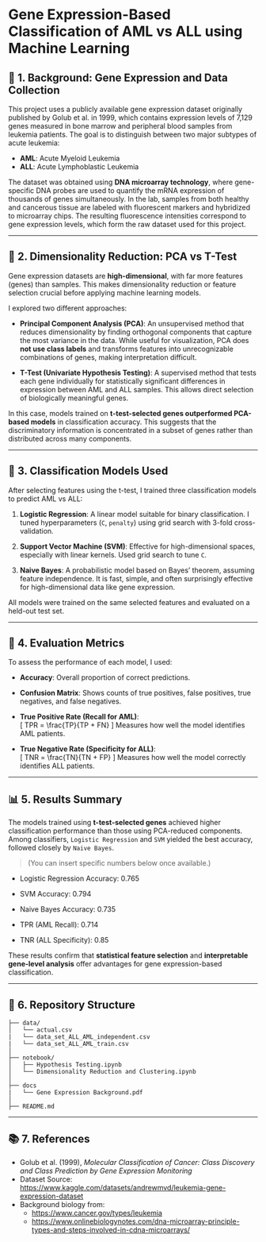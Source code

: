 
# Gene Expression-Based Classification of AML vs ALL using Machine Learning

## 🧬 1. Background: Gene Expression and Data Collection

This project uses a publicly available gene expression dataset originally published by Golub et al. in 1999, which contains expression levels of 7,129 genes measured in bone marrow and peripheral blood samples from leukemia patients. The goal is to distinguish between two major subtypes of acute leukemia:

- **AML**: Acute Myeloid Leukemia  
- **ALL**: Acute Lymphoblastic Leukemia

The dataset was obtained using **DNA microarray technology**, where gene-specific DNA probes are used to quantify the mRNA expression of thousands of genes simultaneously. In the lab, samples from both healthy and cancerous tissue are labeled with fluorescent markers and hybridized to microarray chips. The resulting fluorescence intensities correspond to gene expression levels, which form the raw dataset used for this project.

---

## 🔬 2. Dimensionality Reduction: PCA vs T-Test

Gene expression datasets are **high-dimensional**, with far more features (genes) than samples. This makes dimensionality reduction or feature selection crucial before applying machine learning models.

I explored two different approaches:

- **Principal Component Analysis (PCA)**: An unsupervised method that reduces dimensionality by finding orthogonal components that capture the most variance in the data. While useful for visualization, PCA does **not use class labels** and transforms features into unrecognizable combinations of genes, making interpretation difficult.

- **T-Test (Univariate Hypothesis Testing)**: A supervised method that tests each gene individually for statistically significant differences in expression between AML and ALL samples. This allows direct selection of biologically meaningful genes.

In this case, models trained on **t-test-selected genes outperformed PCA-based models** in classification accuracy. This suggests that the discriminatory information is concentrated in a subset of genes rather than distributed across many components.

---

## 🤖 3. Classification Models Used

After selecting features using the t-test, I trained three classification models to predict AML vs ALL:

1. **Logistic Regression**: A linear model suitable for binary classification. I tuned hyperparameters (`C`, `penalty`) using grid search with 3-fold cross-validation.

2. **Support Vector Machine (SVM)**: Effective for high-dimensional spaces, especially with linear kernels. Used grid search to tune `C`.

3. **Naive Bayes**: A probabilistic model based on Bayes’ theorem, assuming feature independence. It is fast, simple, and often surprisingly effective for high-dimensional data like gene expression.

All models were trained on the same selected features and evaluated on a held-out test set.

---

## 📏 4. Evaluation Metrics

To assess the performance of each model, I used:

- **Accuracy**: Overall proportion of correct predictions.

- **Confusion Matrix**: Shows counts of true positives, false positives, true negatives, and false negatives.

- **True Positive Rate (Recall for AML)**:  
  \[
  TPR = \frac{TP}{TP + FN}
  \]
  Measures how well the model identifies AML patients.

- **True Negative Rate (Specificity for ALL)**:  
  \[
  TNR = \frac{TN}{TN + FP}
  \]
  Measures how well the model correctly identifies ALL patients.

---

## 📊 5. Results Summary

The models trained using **t-test-selected genes** achieved higher classification performance than those using PCA-reduced components. Among classifiers, `Logistic Regression` and `SVM` yielded the best accuracy, followed closely by `Naive Bayes`.

> (You can insert specific numbers below once available.)

- Logistic Regression Accuracy: 0.765
- SVM Accuracy: 0.794
- Naive Bayes Accuracy: 0.735

- TPR (AML Recall): 0.714
- TNR (ALL Specificity): 0.85

These results confirm that **statistical feature selection** and **interpretable gene-level analysis** offer advantages for gene expression-based classification.

---

## 📂 6. Repository Structure

```
├── data/
│   └── actual.csv
|   └── data_set_ALL_AML_independent.csv
|   └── data_set_ALL_AML_train.csv
│
├── notebook/
│   ├── Hypothesis Testing.ipynb
│   └── Dimensionality Reduction and Clustering.ipynb
│
├── docs
|   └── Gene Expression Background.pdf
│
├── README.md
```

---

## 📚 7. References

- Golub et al. (1999), *Molecular Classification of Cancer: Class Discovery and Class Prediction by Gene Expression Monitoring*
- Dataset Source: https://www.kaggle.com/datasets/andrewmvd/leukemia-gene-expression-dataset
- Background biology from:  
  - https://www.cancer.gov/types/leukemia  
  - https://www.onlinebiologynotes.com/dna-microarray-principle-types-and-steps-involved-in-cdna-microarrays/
